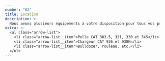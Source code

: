```yaml
---
number: "02"
title: Location
description: >-
  Nous avons plusieurs équipements à votre disposition pour tous vos projets.
extra: >-
  <ul class="arrow-list">
    <li class="arrow-list__item">Pelle CAT 303.5, 321, 330 et 345</li>
    <li class="arrow-list__item">Chargeur CAT 936 et 938K</li>
    <li class="arrow-list__item">Bulldozer, rouleau, etc.</li>
  </ul>
---
```

